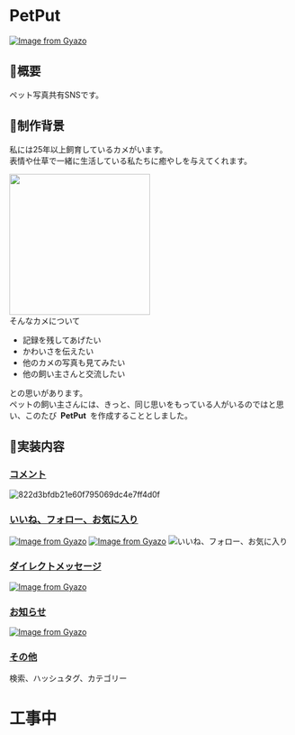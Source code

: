 # PetPut
[![Image from Gyazo](https://i.gyazo.com/c6ff0c08e5ea994b148921c8e923687c.jpg)](https://gyazo.com/c6ff0c08e5ea994b148921c8e923687c)

## :turtle:概要
ペット写真共有SNSです。

## :turtle:制作背景
私には25年以上飼育しているカメがいます。<br>
表情や仕草で一緒に生活している私たちに癒やしを与えてくれます。

<img src="https://i.imgur.com/uWiMge8.jpg" width="250px"><br>
そんなカメについて
* 記録を残してあげたい
* かわいさを伝えたい
* 他のカメの写真も見てみたい
* 他の飼い主さんと交流したい

との思いがあります。<br>
ペットの飼い主さんには、きっと、同じ思いをもっている人がいるのではと思い、このたび&ensp;**PetPut**&ensp;を作成することとしました。

## :turtle:実装内容
### <u>コメント</u>
![822d3bfdb21e60f795069dc4e7ff4d0f](https://user-images.githubusercontent.com/71766878/111303273-acaaf200-8697-11eb-80e5-db5cd35ebc6d.gif)

### <u>いいね、フォロー、お気に入り</u>
[![Image from Gyazo](https://i.gyazo.com/4aa0f3671d4820c7cd336cd93b6360b7.gif)](https://gyazo.com/4aa0f3671d4820c7cd336cd93b6360b7)
[![Image from Gyazo](https://i.gyazo.com/4aa0f3671d4820c7cd336cd93b6360b7.gif)](https://gyazo.com/4aa0f3671d4820c7cd336cd93b6360b7)
![いいね、フォロー、お気に入り](https://i.gyazo.com/4aa0f3671d4820c7cd336cd93b6360b7.gif)

### <u>ダイレクトメッセージ</u>
[![Image from Gyazo](https://i.gyazo.com/a21d2af97b71d60cd31b32aee3371326.gif)](https://gyazo.com/a21d2af97b71d60cd31b32aee3371326)

### <u>お知らせ</u>
[![Image from Gyazo](https://i.gyazo.com/a231b83a0d2a57d7d25a22ddcb3d6b5a.gif)](https://gyazo.com/a231b83a0d2a57d7d25a22ddcb3d6b5a)

### <u>その他</u>
検索、ハッシュタグ、カテゴリー


# 工事中
